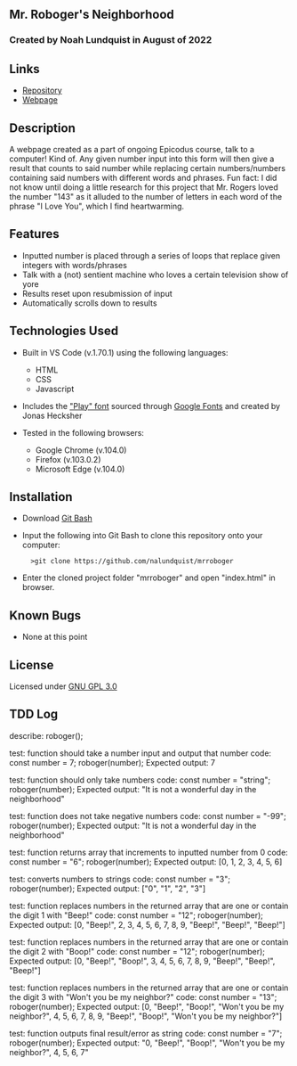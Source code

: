 ## Mr. Roboger's Neighborhood

### Created by Noah Lundquist in August of 2022

## Links

* [Repository](https://github.com/nalundquist/mrroboger)
* [Webpage](https://nalundquist.github.io/mrroboger)

## Description

A webpage created as a part of ongoing Epicodus course, talk to a computer!  Kind of.  Any given number input into this form will then give a result that counts to said number while replacing certain numbers/numbers containing said numbers with different words and phrases.  Fun fact: I did not know until doing a little research for this project that Mr. Rogers loved the number "143" as it alluded to the number of letters in each word of the phrase "I Love You", which I find heartwarming.  

## Features

* Inputted number is placed through a series of loops that replace given integers with words/phrases
* Talk with a (not) sentient machine who loves a certain television show of yore
* Results reset upon resubmission of input
* Automatically scrolls down to results

## Technologies Used

* Built in VS Code (v.1.70.1) using the following languages:
	* HTML
	* CSS
	* Javascript

* Includes the ["Play" font](https://fonts.google.com/specimen/Play) sourced through [Google Fonts](https://fonts.google.com) and created by Jonas Hecksher

* Tested in the following browsers:
	* Google Chrome (v.104.0)
	* Firefox (v.103.0.2)
	* Microsoft Edge (v.104.0)

## Installation

* Download [Git Bash](https://git-scm.com/downloads)
* Input the following into Git Bash to clone this repository onto your computer:

		>git clone https://github.com/nalundquist/mrroboger

* Enter the cloned project folder "mrroboger" and open "index.html" in browser.

## Known Bugs

* None at this point

## License

Licensed under [GNU GPL 3.0](https://www.gnu.org/licenses/gpl-3.0.en.html)

## TDD Log

describe: roboger();


test: function should take a number input and output that number
code: 
const number = 7;
roboger(number);
Expected output: 7

test: function should only take numbers
code:
const number = "string";
roboger(number);
Expected output: "It is not a wonderful day in the neighborhood"

test: function does not take negative numbers
code:
const number = "-99";
roboger(number);
Expected output: "It is not a wonderful day in the neighborhood"

test: function returns array that increments to inputted number from 0
code:
const number = "6";
roboger(number);
Expected output: [0, 1, 2, 3, 4, 5, 6]

test: converts numbers to strings
code: const number = "3";
roboger(number);
Expected output: ["0", "1", "2", "3"]

test: function replaces numbers in the returned array that are one or contain the digit 1 with "Beep!"
code:
const number = "12";
roboger(number);
Expected output: [0, "Beep!", 2, 3, 4, 5, 6, 7, 8, 9, "Beep!", "Beep!", "Beep!"]

test: function replaces numbers in the returned array that are one or contain the digit 2 with "Boop!"
code:
const number = "12";
roboger(number);
Expected output: [0, "Beep!", "Boop!", 3, 4, 5, 6, 7, 8, 9, "Beep!", "Beep!", "Beep!"]

test: function replaces numbers in the returned array that are one or contain the digit 3 with "Won't you be my neighbor?"
code:
const number = "13";
roboger(number);
Expected output: [0, "Beep!", "Boop!", "Won't you be my neighbor?", 4, 5, 6, 7, 8, 9, "Beep!", "Boop!", "Won't you be my neighbor?"]

test: function outputs final result/error as string
code: 
const number = "7";
roboger(number);
Expected output: "0, "Beep!", "Boop!", "Won't you be my neighbor?", 4, 5, 6, 7"
